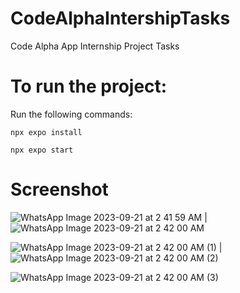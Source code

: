 # CodeAlphaIntershipTasks
Code Alpha App Internship Project Tasks

# To run the project:

Run the following commands:

    npx expo install 
    
    npx expo start 

# Screenshot 

![WhatsApp Image 2023-09-21 at 2 41 59 AM](https://github.com/Shrekpepsi/RailFoodApp/assets/107950320/5a6b7e66-aead-496a-bacf-2e2dd4e97a5d)  | ![WhatsApp Image 2023-09-21 at 2 42 00 AM](https://github.com/Shrekpepsi/RailFoodApp/assets/107950320/61871e1a-498b-4fff-aebc-344146e8bba1)

![WhatsApp Image 2023-09-21 at 2 42 00 AM (1)](https://github.com/Shrekpepsi/RailFoodApp/assets/107950320/c4c8cd6e-572b-4c27-be67-5c0276a57c84) | ![WhatsApp Image 2023-09-21 at 2 42 00 AM (2)](https://github.com/Shrekpepsi/RailFoodApp/assets/107950320/81f60102-1df7-4f8e-8da0-dc1e377c8f94)

![WhatsApp Image 2023-09-21 at 2 42 00 AM (3)](https://github.com/Shrekpepsi/RailFoodApp/assets/107950320/fb80cb45-1b28-49af-9de2-8a1f72cfa409)
